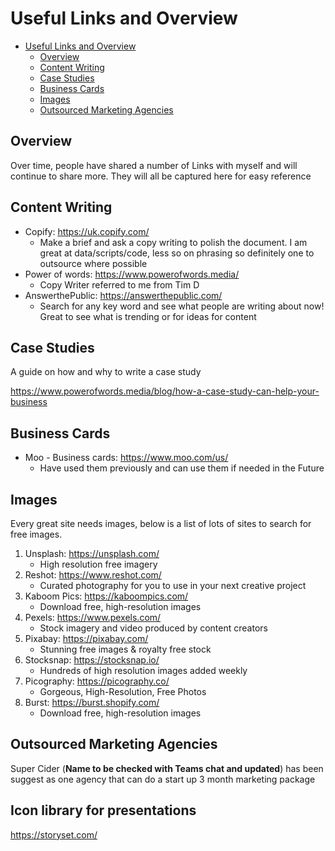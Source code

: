 # Useful Links and Overview

- [Useful Links and Overview](#useful-links-and-overview)
  - [Overview](#overview)
  - [Content Writing](#content-writing)
  - [Case Studies](#case-studies)
  - [Business Cards](#business-cards)
  - [Images](#images)
  - [Outsourced Marketing Agencies](#outsourced-marketing-agencies)

## Overview

Over time, people have shared a number of Links with myself and will continue to share more. They will all be captured here for easy reference

## Content Writing

- Copify: https://uk.copify.com/
  - Make a brief and ask a copy writing to polish the document. I am great at data/scripts/code, less so on phrasing so definitely one to outsource where possible
- Power of words: https://www.powerofwords.media/
  - Copy Writer referred to me from Tim D
- AnswerthePublic: https://answerthepublic.com/
  - Search for any key word and see what people are writing about now! Great to see what is trending or for ideas for content

## Case Studies

A guide on how and why to write a case study

https://www.powerofwords.media/blog/how-a-case-study-can-help-your-business

## Business Cards

- Moo - Business cards: https://www.moo.com/us/
  - Have used them previously and can use them if needed in the Future

## Images 

Every great site needs images, below is a list of lots of sites to search for free images.


1. Unsplash: https://unsplash.com/
   - High resolution free imagery
2. Reshot: https://www.reshot.com/
   - Curated photography for you to use in your next creative project
3.  Kaboom Pics: https://kaboompics.com/
    - Download free, high-resolution images
4.  Pexels: https://www.pexels.com/
    - Stock imagery and video produced by content creators
5.  Pixabay: https://pixabay.com/
    - Stunning free images & royalty free stock
6.  Stocksnap: https://stocksnap.io/
    - Hundreds of high resolution images added weekly
7.  Picography: https://picography.co/
    - Gorgeous, High-Resolution, Free Photos
8.  Burst: https://burst.shopify.com/
    - Download free, high-resolution images


## Outsourced Marketing Agencies

Super Cider (**Name to be checked with Teams chat and updated**) has been suggest as one agency that can do a start up 3 month marketing package


## Icon library for presentations

https://storyset.com/

